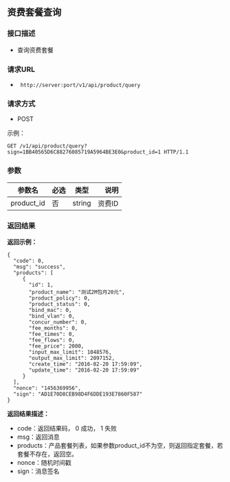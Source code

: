 ## 资费套餐查询


### 接口描述

- 查询资费套餐

### 请求URL

- ` http://server:port/v1/api/product/query `
      
### 请求方式

- POST 

示例：

    GET /v1/api/product/query?sign=1BB40565D6C88276085719A5964BE3E0&product_id=1 HTTP/1.1


### 参数

| 参数名 | 必选 | 类型 | 说明 |
|---|:---|:---:|---:|
| product_id | 否 | string |资费ID |

### 返回结果

**返回示例：**


    {
      "code": 0,
      "msg": "success",
      "products": [
         {
           "id": 1,
           "product_name": "测试2M包月20元",
           "product_policy": 0,
           "product_status": 0,
           "bind_mac": 0,
           "bind_vlan": 0,
           "concur_number": 0,
           "fee_months": 0,
           "fee_times": 0,
           "fee_flows": 0,
           "fee_price": 2000,
           "input_max_limit": 1048576,
           "output_max_limit": 2097152,
           "create_time": "2016-02-20 17:59:09",
           "update_time": "2016-02-20 17:59:09"
         }
      ],
      "nonce": "1456369956",
      "sign": "AD1E70D8CEB98D4F6DDE193E7860F587"
    }

**返回结果描述：**

- code：返回结果码， 0 成功， 1 失败
- msg：返回消息
- products：产品套餐列表，如果参数product_id不为空，则返回指定套餐，若套餐不存在，返回空。
- nonce：随机时间戳
- sign：消息签名